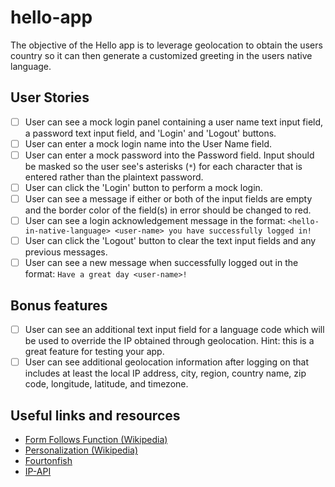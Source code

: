# hello-app

The objective of the Hello app is to leverage geolocation to obtain the users country so it can then generate a customized greeting in the users native language.

## User Stories

- [ ] User can see a mock login panel containing a user name text input field,
        a password text input field, and 'Login' and 'Logout' buttons.
- [ ] User can enter a mock login name into the User Name field.
- [ ] User can enter a mock password into the Password field. Input should
        be masked so the user see's asterisks (`*`) for each character that is entered
        rather than the plaintext password.
- [ ] User can click the 'Login' button to perform a mock login.
- [ ] User can see a message if either or both of the input fields are empty
        and the border color of the field(s) in error should be changed to red.
- [ ] User can see a login acknowledgement message in the format:
        `<hello-in-native-language> <user-name> you have successfully logged in!`
- [ ] User can click the 'Logout' button to clear the text input fields and
        any previous messages.
- [ ] User can see a new message when successfully logged out in the format:
        `Have a great day <user-name>!`

## Bonus features

-   [ ] User can see an additional text input field for a language code which
        will be used to override the IP obtained through geolocation. Hint:
        this is a great feature for testing your app.
-   [ ] User can see additional geolocation information after logging on that
        includes at least the local IP address, city, region, country name, zip code,
        longitude, latitude, and timezone.

## Useful links and resources

-   [Form Follows Function (Wikipedia)](https://en.wikipedia.org/wiki/Form_follows_function)
-   [Personalization (Wikipedia)](https://en.wikipedia.org/wiki/Personalization)
-   [Fourtonfish](https://www.fourtonfish.com/hellosalut/hello/)
-   [IP-API](http://ip-api.com/docs/api:json)
